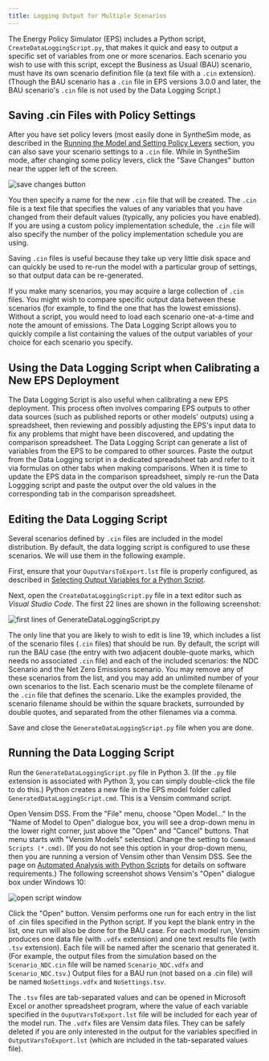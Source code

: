 ```yaml
---
title: Logging Output for Multiple Scenarios
---
```


The Energy Policy Simulator (EPS) includes a Python script, `CreateDataLoggingScript.py`, that makes it quick and easy to output a specific set of variables from one or more scenarios.  Each scenario you wish to use with this script, except the Business as Usual (BAU) scenario, must have its own scenario definition file (a text file with a `.cin` extension).  (Though the BAU scenario has a `.cin` file in EPS versions 3.0.0 and later, the BAU scenario's `.cin` file is not used by the Data Logging Script.)

## Saving .cin Files with Policy Settings

After you have set policy levers (most easily done in SyntheSim mode, as described in the [Running the Model and Setting Policy Levers](running-the-model) section, you can also save your scenario settings to a `.cin` file.  While in SyntheSim mode, after changing some policy levers, click the "Save Changes" button near the upper left of the screen.

![save changes button](/img/logging-output-SaveChangesButton.png)

You then specify a name for the new `.cin` file that will be created.  The `.cin` file is a text file that specifies the values of any variables that you have changed from their default values (typically, any policies you have enabled).  If you are using a custom policy implementation schedule, the `.cin` file will also specify the number of the policy implementation schedule you are using.

Saving `.cin` files is useful because they take up very little disk space and can quickly be used to re-run the model with a particular group of settings, so that output data can be re-generated.

If you make many scenarios, you may acquire a large collection of `.cin` files.  You might wish to compare specific output data between these scenarios (for example, to find the one that has the lowest emissions).  Without a script, you would need to load each scenario one-at-a-time and note the amount of emissions.  The Data Logging Script allows you to quickly compile a list containing the values of the output variables of your choice for each scenario you specify.

## Using the Data Logging Script when Calibrating a New EPS Deployment

The Data Logging Script is also useful when calibrating a new EPS deployment.  This process often involves comparing EPS outputs to other data sources (such as published reports or other models' outputs) using a spreadsheet, then reviewing and possibly adjusting the EPS's input data to fix any problems that might have been discovered, and updating the comparison spreadsheet.  The Data Logging Script can generate a list of variables from the EPS to be compared to other sources.  Paste the output from the Data Logging script in a dedicated spreadsheet tab and refer to it via formulas on other tabs when making comparisons.  When it is time to update the EPS data in the comparison spreadsheet, simply re-run the Data Loggging script and paste the output over the old values in the corresponding tab in the comparison spreadsheet.

## Editing the Data Logging Script

Several scenarios defined by `.cin` files are included in the model distribution.  By default, the data logging script is configured to use these scenarios.  We will use them in the following example.

First, ensure that your `OuputVarsToExport.lst` file is properly configured, as described in [Selecting Output Variables for a Python Script](selecting-output-variables).

Next, open the `CreateDataLoggingScript.py` file in a text editor such as _Visual Studio Code_.  The first 22 lines are shown in the following screenshot:

![first lines of GenerateDataLoggingScript.py](/img/logging-output-LoggingScript.png)

The only line that you are likely to wish to edit is line 19, which includes a list of the scenario files (`.cin` files) that should be run.  By default, the script will run the BAU case (the entry with two adjacent double-quote marks, which needs no associated `.cin` file) and each of the included scenarios: the NDC Scenario and the Net Zero Emissions scenario.  You may remove any of these scenarios from the list, and you may add an unlimited number of your own scenarios to the list.  Each scenario must be the complete filename of the `.cin` file that defines the scenario.  Like the examples provided, the scenario filename should be within the square brackets, surrounded by double quotes, and separated from the other filenames via a comma.

Save and close the `GenerateDataLoggingScript.py` file when you are done.

## Running the Data Logging Script

Run the `GenerateDataLoggingScript.py` file in Python 3.  (If the `.py` file extension is associated with Python 3, you can simply double-click the file to do this.)  Python creates a new file in the EPS model folder called `GeneratedDataLoggingScript.cmd`.  This is a Vensim command script.

Open Vensim DSS.  From the "File" menu, choose "Open Model..."  In the "Name of Model to Open" dialogue box, you will see a drop-down menu in the lower right corner, just above the "Open" and "Cancel" buttons.  That menu starts with "Vensim Models" selected.  Change the setting to `Command Scripts (*.cmd)`.  (If you do not see this option in your drop-down menu, then you are running a version of Vensim other than Vensim DSS.  See the page on [Automated Analysis with Python Scripts](automated-analysis) for details on software requirements.)  The following screenshot shows Vensim's "Open" dialogue box under Windows 10:

![open script window](/img/logging-output-OpenScriptWindow.png)

Click the "Open" button.  Vensim performs one run for each entry in the list of .cin files specified in the Python script.  If you kept the blank entry in the list, one run will also be done for the BAU case.  For each model run, Vensim produces one data file (with `.vdfx` extension) and one text results file (with `.tsv` extension).  Each file will be named after the scenario that generated it.  (For example, the output files from the simulation based on the `Scenario_NDC.cin` file will be named `Scenario_NDC.vdfx` and `Scenario_NDC.tsv`.)  Output files for a BAU run (not based on a .cin file) will be named `NoSettings.vdfx` and `NoSettings.tsv`.

The `.tsv` files are tab-separated values and can be opened in Microsoft Excel or another spreadsheet program, where the value of each variable specified in the `OuputVarsToExport.lst` file will be included for each year of the model run.  The `.vdfx` files are Vensim data files.  They can be safely deleted if you are only interested in the output for the variables specified in `OutputVarsToExport.lst` (which are included in the tab-separated values file).
